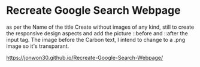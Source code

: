 # Recreate Google Search Webpage
 as per the Name of the title
Create without images of any kind, still to create the responsive design aspects and add the picture ::before and ::after the input tag.
The image before the Carbon text, I intend to change to a .png image so it's transparant.

https://jonwon30.github.io/Recreate-Google-Search-Webpage/
